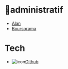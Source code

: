 # 💼administratif
- [Alan](https://alan.com/)
- [Boursorama](https://clients.boursobank.com/connexion/)

# Tech
- ![icon](https://github.com/favicon.ico)[Github](https://github.com)

